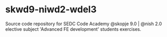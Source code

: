 # skwd9-niwd2-wdel3
Source code repository for SEDC Code Academy @skopje 9.0 | @nish 2.0 elective subject 'Advanced FE development' students exercises.
